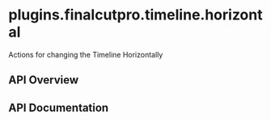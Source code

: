# plugins.finalcutpro.timeline.horizontal

Actions for changing the Timeline Horizontally

## API Overview

## API Documentation

